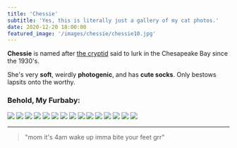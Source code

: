 ```yaml
---
title: 'Chessie'
subtitle: 'Yes, this is literally just a gallery of my cat photos.'
date: 2020-12-20 18:00:00
featured_image: '/images/chessie/chessie10.jpg'
---
```


**Chessie** is named after [the cryptid](https://en.wikipedia.org/wiki/Chessie_(sea_monster)) said to lurk in the Chesapeake Bay since the 1930's.

She's very **soft**, weirdly **photogenic**, and has **cute socks**. Only bestows lapsits onto the worthy.

### Behold, My Furbaby:

<div class="gallery" data-columns="3">
	<img src="/images/chessie/chessie1.jpg">
	<img src="/images/chessie/chessie15.jpg">
	<img src="/images/chessie/chessie3.jpg">
	<img src="/images/chessie/chessie9.jpg">
	<img src="/images/chessie/chessie10.jpg">
	<img src="/images/chessie/chessie5.jpg">
	<img src="/images/chessie/chessie7.jpg">
	<img src="/images/chessie/chessie11.jpg">
	<img src="/images/chessie/chessie4.jpg">
	<img src="/images/chessie/chessie8.jpg">
	<img src="/images/chessie/chessie2.jpg">
	<img src="/images/chessie/chessie13.jpg">
	<img src="/images/chessie/chessie12.jpg">
	<img src="/images/chessie/chessie14.jpg">
	<img src="/images/chessie/chessie6.jpg">
</div>

---

> "mom it's 4am wake up imma bite your feet grr"
